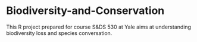 # Biodiversity-and-Conservation
This R project prepared for course S&amp;DS 530 at Yale aims at understanding biodiversity loss and species conversation. 
